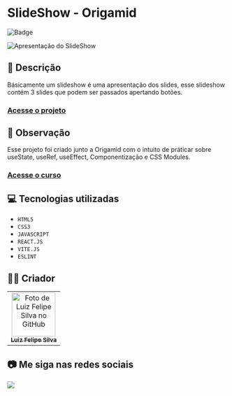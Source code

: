 # SlideShow - Origamid
![Badge](http://img.shields.io/static/v1?label=STATUS&message=CONCLUIDO&color=GREEN&style=for-the-badge)   

<img src="https://github.com/luizfelipe9627/slideshow-origamid/blob/main/src/assets/img/apresentacao.gif" alt="Apresentação do SlideShow">

## 📄 Descrição
Básicamente um slideshow é uma apresentação dos slides, esse slideshow contém 3 slides que podem ser passados apertando botões.

### <a href="https://luizfelipe9627-slideshow-origamid.netlify.app">Acesse o projeto</a>

## 📑 Observação
Esse projeto foi criado junto a Origamid com o intuito de práticar sobre useState, useRef, useEffect, Componentização e CSS Modules.

### <a href="https://www.origamid.com/curso/react-completo">Acesse o curso</a>

## 💻 Tecnologias utilizadas

- ``HTML5``
- ``CSS3``
- ``JAVASCRIPT``
- ``REACT.JS``
- ``VITE.JS``
- ``ESLINT``

## 🧑‍💻 Criador

<table>
  <tr>
    <td align="center">
      <a href="https://github.com/luizfelipe9627">
        <img src="https://github.com/luizfelipe9627.png" width="100px;" alt="Foto de Luiz Felipe Silva no GitHub"/><br>
        <sub>
          <b>Luiz Felipe Silva</b>
        </sub>
      </a>
    </td>
  </tr>
</table>

## 📷 Me siga nas redes sociais<br>

<p align="left">
  <a href="https://www.linkedin.com/in/luizfelipe9627/" target="_blank"><img src="https://img.shields.io/badge/-LinkedIn-%230077B5?style=for-the-badge&logo=linkedin&logoColor=white"></a>
</p>

